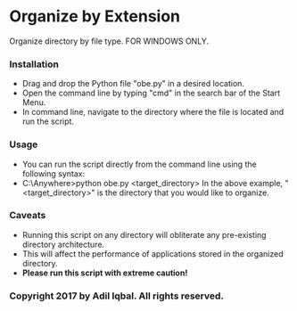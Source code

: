 # Organize by Extension
Organize directory by file type. FOR WINDOWS ONLY.
### Installation
* Drag and drop the Python file "obe.py" in a desired location.
* Open the command line by typing "cmd" in the search bar of the Start Menu.
* In command line, navigate to the directory where the file is located and run the script.
### Usage
* You can run the script directly from the command line using the following syntax:
* C:\Anywhere>python obe.py <target_directory>
In the above example, "<target_directory>" is the directory that you would like to organize.
### Caveats
* Running this script on any directory will obliterate any pre-existing directory architecture.
* This will affect the performance of applications stored in the organized directory.
* **Please run this script with extreme caution!**
### Copyright 2017 by **Adil Iqbal**. All rights reserved.
